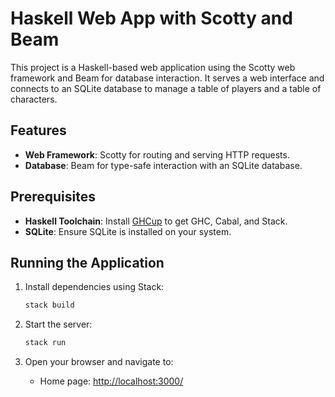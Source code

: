 # Haskell Web App with Scotty and Beam

This project is a Haskell-based web application using the Scotty web framework and Beam for database interaction. It serves a web interface and connects to an SQLite database to manage a table of players and a table of characters.

## Features

- **Web Framework**: Scotty for routing and serving HTTP requests.
- **Database**: Beam for type-safe interaction with an SQLite database.

## Prerequisites

- **Haskell Toolchain**: Install [GHCup](https://www.haskell.org/ghcup/) to get GHC, Cabal, and Stack.
- **SQLite**: Ensure SQLite is installed on your system.

## Running the Application

1. Install dependencies using Stack:
   ```bash
   stack build
   ```

2. Start the server:
   ```bash
   stack run
   ```

2. Open your browser and navigate to:
   - Home page: [http://localhost:3000/](http://localhost:3000/)